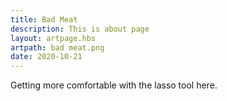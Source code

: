 ```yaml
---
title: Bad Meat
description: This is about page
layout: artpage.hbs
artpath: bad meat.png
date: 2020-10-21
---
```


Getting more comfortable with the lasso tool here.